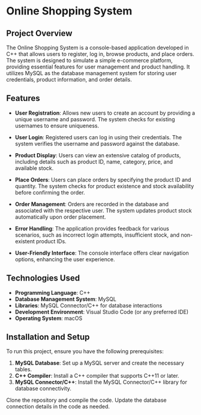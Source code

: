 # **Online Shopping System**

## **Project Overview**
The Online Shopping System is a console-based application developed in C++ that allows users to register, log in, browse products, and place orders. The system is designed to simulate a simple e-commerce platform, providing essential features for user management and product handling. It utilizes MySQL as the database management system for storing user credentials, product information, and order details.

## **Features**
- **User Registration**: Allows new users to create an account by providing a unique username and password. The system checks for existing usernames to ensure uniqueness.
  
- **User Login**: Registered users can log in using their credentials. The system verifies the username and password against the database.
  
- **Product Display**: Users can view an extensive catalog of products, including details such as product ID, name, category, price, and available stock.
  
- **Place Orders**: Users can place orders by specifying the product ID and quantity. The system checks for product existence and stock availability before confirming the order.
  
- **Order Management**: Orders are recorded in the database and associated with the respective user. The system updates product stock automatically upon order placement.
  
- **Error Handling**: The application provides feedback for various scenarios, such as incorrect login attempts, insufficient stock, and non-existent product IDs.
  
- **User-Friendly Interface**: The console interface offers clear navigation options, enhancing the user experience.

## **Technologies Used**
- **Programming Language**: C++
- **Database Management System**: MySQL
- **Libraries**: MySQL Connector/C++ for database interactions
- **Development Environment**: Visual Studio Code (or any preferred IDE)
- **Operating System**: macOS

## **Installation and Setup**
To run this project, ensure you have the following prerequisites:
1. **MySQL Database**: Set up a MySQL server and create the necessary tables.
2. **C++ Compiler**: Install a C++ compiler that supports C++11 or later.
3. **MySQL Connector/C++**: Install the MySQL Connector/C++ library for database connectivity.

Clone the repository and compile the code. Update the database connection details in the code as needed.
